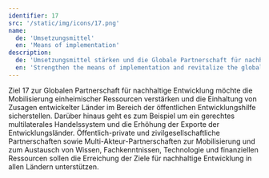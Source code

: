 ```yaml
---
identifier: 17
src: '/static/img/icons/17.png'
name:
  de: 'Umsetzungsmittel'
  en: 'Means of implementation'
description:
  de: 'Umsetzungsmittel stärken und die Globale Partnerschaft für nachhaltige Entwicklung mit neuem Leben erfüllen'
  en: 'Strengthen the means of implementation and revitalize the global partnership for sustainable development'
---
```

Ziel 17 zur Globalen Partnerschaft für nachhaltige Entwicklung möchte die Mobilisierung einheimischer 
Ressourcen verstärken und die Einhaltung von Zusagen entwickelter Länder im Bereich der öffentlichen 
Entwicklungshilfe sicherstellen. Darüber hinaus geht es zum Beispiel um ein gerechtes multilaterales 
Handelssystem und die Erhöhung der Exporte der Entwicklungsländer. Öffentlich-private und 
zivilgesellschaftliche Partnerschaften sowie Multi-Akteur-Partnerschaften zur Mobilisierung und zum 
Austausch von Wissen, Fachkenntnissen, Technologie und finanziellen Ressourcen sollen die Erreichung der 
Ziele für nachhaltige Entwicklung in allen Ländern unterstützen.
